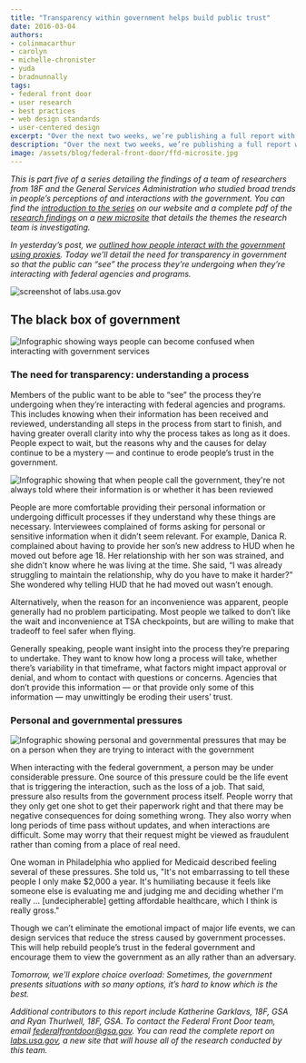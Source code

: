 ```yaml
---
title: "Transparency within government helps build public trust"
date: 2016-03-04
authors:
- colinmacarthur
- carolyn
- michelle-chronister
- yuda
- bradnunnally
tags:
- federal front door
- user research
- best practices
- web design standards
- user-centered design
excerpt: "Over the next two weeks, we’re publishing a full report with findings from our research to better understand the public's overall experience interacting with the federal government and their attitudes about sharing information with government agencies. In today’s installment, we detail the need for transparency in government so that the public can “see” the process they’re undergoing when they’re interacting with federal agencies and programs."
description: "Over the next two weeks, we’re publishing a full report with findings from our research to better understand the public's overall experience interacting with the federal government and their attitudes about sharing information with government agencies. In today’s installment, we detail the need for transparency in government so that the public can “see” the process they’re undergoing when they’re interacting with federal agencies and programs."
image: /assets/blog/federal-front-door/ffd-microsite.jpg
---
```



_This is part five of a series detailing the findings of a team of researchers from 18F and the General Services Administration who studied broad trends in people’s perceptions of and interactions with the government. You can find the [introduction to the series](https://18f.gsa.gov/2016/03/01/what-we-learned-after-interviewing-people-about-their-interactions-with-the-federal-government/) on our website and a complete pdf of the [research findings](https://labs.usa.gov/#research-report) on a [new microsite](https://labs.usa.gov/) that details the themes the research team is investigating._

_In yesterday’s post, we [outlined how people interact with the government using proxies](https://18f.gsa.gov/2016/03/04/how-people-use-proxies-to-interact-with-the-government/). Today we’ll detail the need for transparency in government so that the public can “see” the process they’re undergoing when they’re interacting with federal agencies and programs._

![screenshot of labs.usa.gov]({{site.baseurl}}/assets/blog/federal-front-door/ffd-microsite.jpg)

## The black box of government

![Infographic showing ways people can become confused when interacting with government services]({{site.baseurl}}/assets/blog/federal-front-door/image09.jpg)

### The need for transparency: understanding a process

Members of the public want to be able to “see” the process they’re undergoing when they’re interacting with federal agencies and programs. This includes knowing when their information has been received and reviewed, understanding all steps in the process from start to finish, and having greater overall clarity into why the process takes as long as it does. People expect to wait, but the reasons why and the causes for delay continue to be a mystery — and continue to erode people’s trust in the government.

![Infographic showing that when people call the government, they're not always told where their information is or whether it has been reviewed]({{site.baseurl}}/assets/blog/federal-front-door/image08.jpg)

People are more comfortable providing their personal information or undergoing difficult processes if they understand why these things are necessary. Interviewees complained of forms asking for personal or sensitive information when it didn’t seem relevant. For example, Danica R. complained about having to provide her son’s new address to HUD when he moved out before age 18. Her relationship with her son was strained, and she didn’t know where he was living at the time. She said, “I was already struggling to maintain the relationship, why do you have to make it harder?” She wondered why telling HUD that he had moved out wasn’t enough. 

Alternatively, when the reason for an inconvenience was apparent, people generally had no problem participating. Most people we talked to don’t like the wait and inconvenience at TSA checkpoints, but are willing to make that tradeoff to feel safer when flying. 

Generally speaking, people want insight into the process they’re preparing to undertake. They want to know how long a process will take, whether there’s variability in that timeframe, what factors might impact approval or denial, and whom to contact with questions or concerns. Agencies that don’t provide this information — or that provide only some of this information — may unwittingly be eroding their users’ trust.

### Personal and governmental pressures

![Infographic showing personal and governmental pressures that may be on a person when they are trying to interact with the government]({{site.baseurl}}/assets/blog/federal-front-door/image07.jpg)

When interacting with the federal government, a person may be under considerable pressure. One source of this pressure could be the life event that is triggering the interaction, such as the loss of a job. That said, pressure also results from the government process itself.  People worry that they only get one shot to get their paperwork right and that there may be negative consequences for doing something wrong. They also worry when long periods of time pass without updates, and when interactions are difficult. Some may worry  that their request might be viewed as fraudulent rather than coming from a place of real need. 

One woman in Philadelphia who applied for Medicaid described feeling several of these pressures. She told us, "It's not embarrassing to tell these people I only make $2,000 a year. It's humiliating because it feels like someone else is evaluating me and judging me and deciding whether I'm really … [undecipherable] getting affordable healthcare, which I think is really gross."

Though we can’t eliminate the emotional impact of major life events, we can design services that reduce the stress caused by government processes. This will help rebuild people’s trust in the federal government and encourage them to view the government as an ally rather than an adversary.


_Tomorrow, we'll explore choice overload: Sometimes, the government presents situations with so many options, it’s hard to know which is the best._

_Additional contributors to this report include Katherine Garklavs, 18F, GSA and Ryan Thurlwell, 18F, GSA. To contact the Federal Front Door team, email [federalfrontdoor@gsa.gov](mailto:federalfrontdoor@gsa.gov). You can read the complete report on [labs.usa.gov](https://labs.usa.gov), a new site that will house all of the research conducted by this team._






